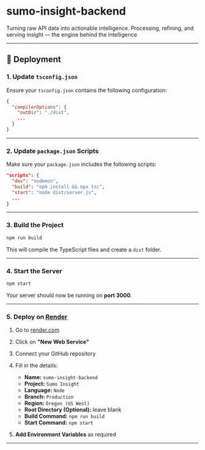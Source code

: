 # sumo-insight-backend
Turning raw API data into actionable intelligence. Processing, refining, and serving insight — the engine behind the intelligence


---

## 🚀 Deployment

### 1. Update `tsconfig.json`

Ensure your `tsconfig.json` contains the following configuration:

```json
{
  "compilerOptions": {
    "outDir": "./dist",
    ...
  }
}
```

---

### 2. Update `package.json` Scripts

Make sure your `package.json` includes the following scripts:

```json
"scripts": {
  "dev": "nodemon",
  "build": "npm install && npx tsc",
  "start": "node dist/server.js",
  ...
}
```

---

### 3. Build the Project

```bash
npm run build
```

This will compile the TypeScript files and create a `dist` folder.

---

### 4. Start the Server

```bash
npm start
```

Your server should now be running on **port 3000**.

---

### 5. Deploy on [Render](https://render.com)

1. Go to [render.com](https://render.com)
2. Click on **"New Web Service"**
3. Connect your GitHub repository
4. Fill in the details:

   * **Name:** `sumo-insight-backend`
   * **Project:** `Sumo Insight`
   * **Language:** `Node`
   * **Branch:** `Production`
   * **Region:** `Oregon (US West)`
   * **Root Directory (Optional):** leave blank
   * **Build Command:** `npm run build`
   * **Start Command:** `npm start`
5. **Add Environment Variables** as required

---
